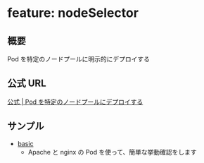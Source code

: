 # feature: nodeSelector

## 概要

Pod を特定のノードプールに明示的にデプロイする

## 公式 URL

[公式 | Pod を特定のノードプールにデプロイする](https://cloud.google.com/kubernetes-engine/docs/how-to/node-pools#deploy)


## サンプル

+ [basic](./basic)
  + Apache と nginx の Pod を使って、簡単な挙動確認をします